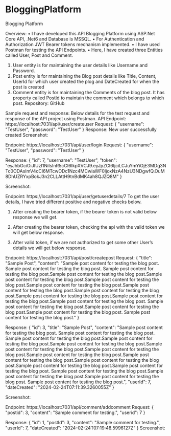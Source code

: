 # BloggingPlatform

Blogging Platform

Overview:
•	I have developed this API Blogging Platform using ASP.Net Core API, .Net6 and Database is MSSQL.
•	For Authentication and Authorization JWT Bearer tokens mechanism implemented.
•	I have used Postman for testing the API Endpoints.
•	Here, I have created three Entities called User, Post and Comment.
1.	User entity is for maintaining the user details like Username and Password.
2.	Post entity is for maintaining the Blog post details like Title, Content, UserId for which user created the plog and DateCreated for when the post is created
3.	Comment entity is for maintaining the Comments of the blog post. It has property called PostId to maintain the comment which belongs to which post.
Repository: GitHub

Sample request and response:
Below details for the test request and response of the API project using Postman.
API Endpoint: https://localhost:7031/api/user/createuser
Request:
{
    "username": "TestUser",
    "password": "TestUser"
}
Response:
New user successfully created
Screenshot:
 
Endpoint: https://localhost:7031/api/user/login
Request:
{
    "username": "TestUser",
    "password": "TestUser"
}

Response:
{
    "id": 7,
    "username": "TestUser",
    "token": "eyJhbGciOiJIUzI1NiIsInR5cCI6IkpXVCJ9.eyJpZCI6IjciLCJuYmYiOjE3MDg3NTc0ODAsImV4cCI6MTcwODc1Nzc4MCwiaWF0IjoxNzA4NzU3NDgwfQ.OuM8DhUZRYxpBokJ3n2CLLAttH9tnBdMK4ah8QJZQ8M"
}

Screenshot:
 

Endpoint: https://localhost:7031/api/user/getuserdetails/7
To get the user details, I have tried different positive and negative checks below.
1.	After creating the bearer token, if the bearer token is not valid below response we will get.
 

2.	After creating the bearer token, checking the api with the valid token we will get below response.
 

3.	After valid token, if we are not authorized to get some other User’s details we will get below response.
 


Endpoint: https://localhost:7031/api/post/createpost
Request:
{
    "title": "Sample Post",
    "content": "Sample post content for testing the blog post. Sample post content for testing the blog post. Sample post content for testing the blog post.Sample post content for testing the blog post.Sample post content for testing the blog post.Sample post content for testing the blog post.Sample post content for testing the blog post.Sample post content for testing the blog post.Sample post content for testing the blog post.Sample post content for testing the blog post.Sample post content for testing the blog post.Sample post content for testing the blog post. Sample post content for testing the blog post.Sample post content for testing the blog post.Sample post content for testing the blog post. Sample post content for testing the blog post."
}

Response:
{
    "id": 3,
    "title": "Sample Post",
    "content": "Sample post content for testing the blog post. Sample post content for testing the blog post. Sample post content for testing the blog post.Sample post content for testing the blog post.Sample post content for testing the blog post.Sample post content for testing the blog post.Sample post content for testing the blog post.Sample post content for testing the blog post.Sample post content for testing the blog post.Sample post content for testing the blog post.Sample post content for testing the blog post.Sample post content for testing the blog post. Sample post content for testing the blog post.Sample post content for testing the blog post.Sample post content for testing the blog post. Sample post content for testing the blog post.",
    "userId": 7,
    "dateCreated": "2024-02-24T07:11:39.3260055Z"
}

Screenshot:
 


Endpoint: https://localhost:7031/api/comment/addcomment
Request:
{
    "postid": 3,
    "content": "Sample comment for testing.",
    "userid": 7
}

Response:
{
    "id": 1,
    "postId": 3,
    "content": "Sample comment for testing.",
    "userId": 7,
    "dateCreated": "2024-02-24T07:19:48.5996127Z"
}
Screenshot:
 
